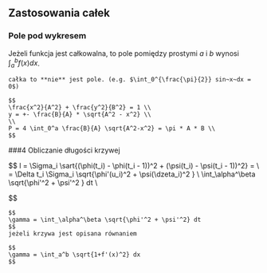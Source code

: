 ## Zastosowania całek
### Pole pod wykresem

Jeżeli funkcja jest całkowalna, to pole pomiędzy prostymi $a$ i $b$ wynosi $\int_a^b f(x)dx$.

```{note}
całka to **nie** jest pole. (e.g. $\int_0^{\frac{\pi}{2}} sin~x~dx = 0$)
```

```{admonition} pole elipsy
$$
\frac{x^2}{A^2} + \frac{y^2}{B^2} = 1 \\
y = +- \frac{B}{A} * \sqrt{A^2 - x^2} \\
\\
P = 4 \int_0^a \frac{B}{A} \sqrt{A^2-x^2} = \pi * A * B \\
$$
```

###4 Obliczanie długości krzywej

$$
l = \Sigma_i \sart{(\phi(t_i) - \phi(t_i - 1))^2 + (\psi(t_i) - \psi(t_i - 1))^2} = \\
= \Delta t_i \Sigma_i \sqrt{\phi'(u_i)^2 + \psi(\dzeta_i)^2 } \\
\int_\alpha^\beta \sqrt{\phi'^2 + \psi'^2 } dt \\

$$

```{admonition} Twierdzenie
$$
\gamma = \int_\alpha^\beta \sqrt{\phi'^2 + \psi'^2} dt
$$
jeżeli krzywa jest opisana równaniem

$$
\gamma = \int_a^b \sqrt{1+f'(x)^2} dx
$$

```
